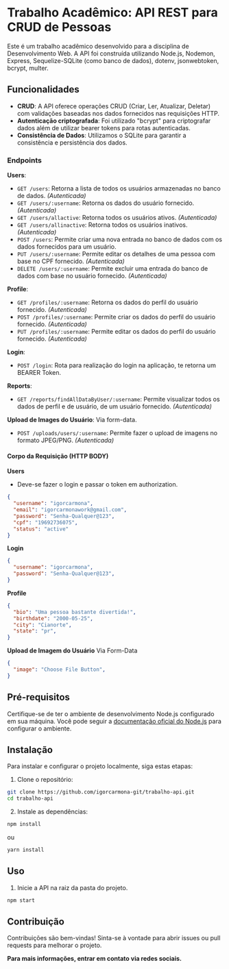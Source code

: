 # Trabalho Acadêmico: API REST para CRUD de Pessoas

Este é um trabalho acadêmico desenvolvido para a disciplina de Desenvolvimento Web. A API foi construída utilizando Node.js, Nodemon, Express, Sequelize-SQLite (como banco de dados), dotenv, jsonwebtoken, bcrypt, multer.

## Funcionalidades

- **CRUD**: A API oferece operações CRUD (Criar, Ler, Atualizar, Deletar) com validações baseadas nos dados fornecidos nas requisições HTTP.
- **Autenticação criptografada**: Foi utilizado "bcrypt" para criptografar dados além de utilizar bearer tokens para rotas autenticadas.
- **Consistência de Dados**: Utilizamos o SQLite para garantir a consistência e persistência dos dados.

### Endpoints
**Users**:
- `GET /users`: Retorna a lista de todos os usuários armazenadas no banco de dados. *(Autenticada)*
- `GET /users/:username`: Retorna os dados do usuário fornecido. *(Autenticada)*
- `GET /users/allactive`: Retorna todos os usuários ativos. *(Autenticada)*
- `GET /users/allinactive`: Retorna todos os usuários inativos. *(Autenticada)*
- `POST /users`: Permite criar uma nova entrada no banco de dados com os dados fornecidos para um usuário. 
- `PUT /users/:username`: Permite editar os detalhes de uma pessoa com base no CPF fornecido. *(Autenticada)*
- `DELETE /users/:username`: Permite excluir uma entrada do banco de dados com base no usuário fornecido. *(Autenticada)*

**Profile**:
- `GET /profiles/:username`: Retorna os dados do perfil do usuário fornecido. *(Autenticada)*
- `POST /profiles/:username`: Permite criar os dados do perfil do usuário fornecido. *(Autenticada)*
- `PUT /profiles/:username`: Permite editar os dados do perfil do usuário fornecido. *(Autenticada)*

**Login**:
- `POST /login`: Rota para realização do login na aplicação, te retorna um BEARER Token.

**Reports**:
- `GET /reports/findAllDataByUser/:username`: Permite visualizar todos os dados de perfil e de usuário, de um usuário fornecido. *(Autenticada)*

**Upload de Images do Usuário**:
Via form-data.
- `POST /uploads/users/:username`: Permite fazer o upload de imagens no formato JPEG/PNG. *(Autenticada)*

#### Corpo da Requisição (HTTP BODY)
**Users**
- Deve-se fazer o login e passar o token em authorization.
```json
{
  "username": "igorcarmona",
  "email": "igorcarmonawork@gmail.com",
  "password": "Senha-Qualquer@123",
  "cpf": "19692736075",
  "status": "active"
}
```

**Login**
```json
{
  "username": "igorcarmona",
  "password": "Senha-Qualquer@123",
}
```

**Profile**
```json
{
  "bio": "Uma pessoa bastante divertida!",
  "birthdate": "2000-05-25",
  "city": "Cianorte",
  "state": "pr",
}
```

**Upload de Imagem do Usuário** 
Via Form-Data
```json
{
  "image": "Choose File Button",
}
```

## Pré-requisitos

Certifique-se de ter o ambiente de desenvolvimento Node.js configurado em sua máquina. Você pode seguir a [documentação oficial do Node.js](https://nodejs.org/en) para configurar o ambiente.

## Instalação

Para instalar e configurar o projeto localmente, siga estas etapas:

1. Clone o repositório:

```bash
git clone https://github.com/igorcarmona-git/trabalho-api.git
cd trabalho-api
```

2. Instale as dependências:
   
```bash
npm install
```
ou 
```bash
yarn install
```

## Uso
1. Inicie a API na raiz da pasta do projeto.

```bash
npm start
```

## Contribuição
Contribuições são bem-vindas! Sinta-se à vontade para abrir issues ou pull requests para melhorar o projeto.

**Para mais informações, entrar em contato via redes sociais.**
